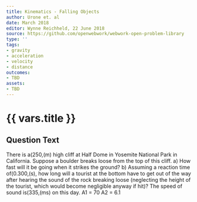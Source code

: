 ```yaml
---
title: Kinematics - Falling Objects
author: Urone et. al
date: March 2018
editor: Wynne Reichheld, 22 June 2018
source: https://github.com/openwebwork/webwork-open-problem-library
type: ''
tags:
- gravity
- acceleration
- velocity
- distance
outcomes:
- TBD
assets:
- TBD
---
```

# {{ vars.title }}

## Question Text

There is a(250,(m) high cliff at Half Dome in Yosemite National Park in California. Suppose a boulder breaks loose from the top of this cliff.
a) How fast will it be going when it strikes the ground?
b) Assuming a reaction time of(0.300,(s), how long will a tourist at the bottom have to get out of the way after hearing the sound of the rock breaking loose (neglecting the height of the tourist, which would become negligible anyway if hit)? The speed of sound is(335,(ms) on this day.
A1 = 70
A2 = 6.1